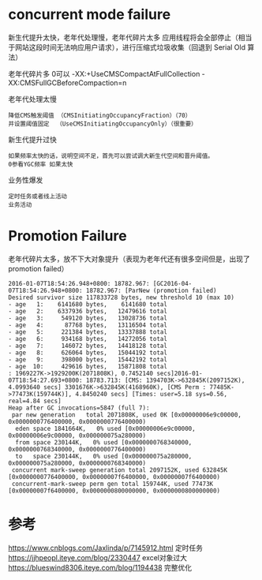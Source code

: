 

# concurrent mode failure


新生代提升太快，老年代处理慢，老年代碎片太多
应用线程将会全部停止（相当于网站这段时间无法响应用户请求），进行压缩式垃圾收集（回退到 Serial Old 算法）

老年代碎片多
	0可以
	-XX:+UseCMSCompactAtFullCollection
	-XX:CMSFullGCBeforeCompaction=n    

老年代处理太慢
	
	降低CMS触发阈值 （CMSInitiatingOccupancyFraction）（70）
	并设置阈值固定  （UseCMSInitiatingOccupancyOnly）（很重要）

新生代提升过快

	
	如果频率太快的话，说明空间不足，首先可以尝试调大新生代空间和晋升阈值。
	0参看YGC频率 如果太快

业务性爆发

	定时任务或者线上活动
	业务活动

# Promotion Failure


老年代碎片太多，放不下大对象提升（表现为老年代还有很多空间但是，出现了 promotion failed）


	2016-01-07T18:54:26.948+0800: 18782.967: [GC2016-04-07T18:54:26.948+0800: 18782.967: [ParNew (promotion failed)
	Desired survivor size 117833728 bytes, new threshold 10 (max 10)
	- age   1:    6141680 bytes,    6141680 total
	- age   2:    6337936 bytes,   12479616 total
	- age   3:     549120 bytes,   13028736 total
	- age   4:      87768 bytes,   13116504 total
	- age   5:     221384 bytes,   13337888 total
	- age   6:     934168 bytes,   14272056 total
	- age   7:     146072 bytes,   14418128 total
	- age   8:     626064 bytes,   15044192 total
	- age   9:     398000 bytes,   15442192 total
	- age  10:     429616 bytes,   15871808 total
	: 1969227K->1929200K(2071808K), 0.7452140 secs]2016-01-07T18:54:27.693+0800: 18783.713: [CMS: 1394703K->632845K(2097152K), 4.0993640 secs] 3301676K->632845K(4168960K), [CMS Perm : 77485K->77473K(159744K)], 4.8450240 secs] [Times: user=5.18 sys=0.56, real=4.84 secs]
	Heap after GC invocations=5847 (full 7):
	 par new generation   total 2071808K, used 0K [0x00000006e9c00000, 0x0000000776400000, 0x0000000776400000)
	  eden space 1841664K,   0% used [0x00000006e9c00000, 0x00000006e9c00000, 0x000000075a280000)
	  from space 230144K,   0% used [0x0000000768340000, 0x0000000768340000, 0x0000000776400000)
	  to   space 230144K,   0% used [0x000000075a280000, 0x000000075a280000, 0x0000000768340000)
	 concurrent mark-sweep generation total 2097152K, used 632845K [0x0000000776400000, 0x00000007f6400000, 0x00000007f6400000)
	 concurrent-mark-sweep perm gen total 159744K, used 77473K [0x00000007f6400000, 0x0000000800000000, 0x0000000800000000)


 



# 参考

https://www.cnblogs.com/Jaxlinda/p/7145912.html  定时任务
https://jjhpeopl.iteye.com/blog/2330447  excel对象过大
https://blueswind8306.iteye.com/blog/1194438  完整优化
